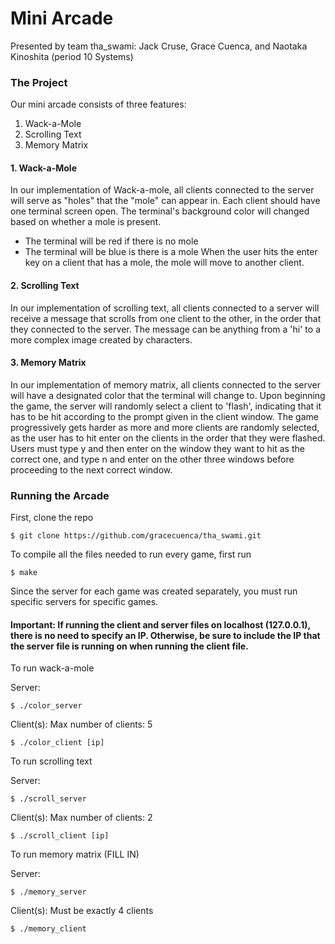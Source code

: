 # Mini Arcade
Presented by team tha_swami: Jack Cruse, Grace Cuenca, and Naotaka Kinoshita (period 10 Systems)

### The Project
Our mini arcade consists of three features:
1. Wack-a-Mole
2. Scrolling Text 
3. Memory Matrix

#### 1. Wack-a-Mole
In our implementation of Wack-a-mole, all clients connected to the server will serve as "holes" that the "mole" can appear in.
Each client should have one terminal screen open. The terminal's background color will changed based on whether a mole is present.
- The terminal will be red if there is no mole
- The terminal will be blue is there is a mole
When the user hits the enter key on a client that has a mole, the mole will move to another client.

#### 2. Scrolling Text
In our implementation of scrolling text, all clients connected to a server will receive a message that scrolls from one client to the other, in the order that they connected to the server. The message can be anything from a 'hi' to a more complex image created by characters.

#### 3. Memory Matrix
In our implementation of memory matrix, all clients connected to the server will have a designated color that the terminal will change to. Upon beginning the game, the server will randomly select a client to 'flash', indicating that it has to be hit according to the prompt given in the client window. The game progressively gets harder as more and more clients are randomly selected, as the user has to hit enter on the clients in the order that they were flashed. Users must type y and then enter on the window they want to hit as the correct one, and type n and enter on the other three windows before proceeding to the next correct window.

### Running the Arcade
First, clone the repo

```
$ git clone https://github.com/gracecuenca/tha_swami.git
```

To compile all the files needed to run every game, first run

```
$ make
```

Since the server for each game was created separately, you must run specific servers for specific games.

#### Important: If running the client and server files on localhost (127.0.0.1), there is no need to specify an IP. Otherwise, be sure to include the IP that the server file is running on when running the client file.

To run wack-a-mole

Server:

```
$ ./color_server
```

Client(s): Max number of clients: 5

```
$ ./color_client [ip]
```

To run scrolling text

Server:

```
$ ./scroll_server
```

Client(s): Max number of clients: 2

```
$ ./scroll_client [ip]
```

To run memory matrix (FILL IN)

Server:

```
$ ./memory_server
```

Client(s): Must be exactly 4 clients

```
$ ./memory_client
```
